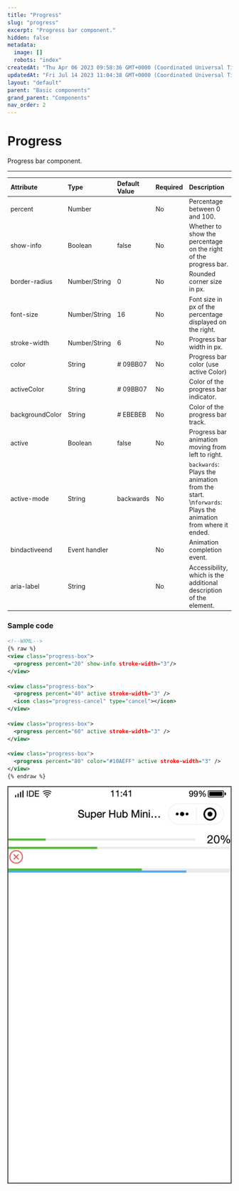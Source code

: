 ```yaml
---
title: "Progress"
slug: "progress"
excerpt: "Progress bar component."
hidden: false
metadata: 
  image: []
  robots: "index"
createdAt: "Thu Apr 06 2023 09:58:36 GMT+0000 (Coordinated Universal Time)"
updatedAt: "Fri Jul 14 2023 11:04:38 GMT+0000 (Coordinated Universal Time)"
layout: "default"
parent: "Basic components"
grand_parent: "Components"
nav_order: 2
---
```

# Progress 
Progress bar component.

***


| Attribute | Type | Default Value | Required | Description |
| :-------- | :--- | :------------ | :------- | :---------- |
| percent | Number |  | No | Percentage between 0 and 100. |
| show-info | Boolean | false | No | Whether to show the percentage on the right of the progress bar. |
| border-radius | Number/String | 0 | No | Rounded corner size in px. |
| font-size | Number/String | 16 | No | Font size in px of the percentage displayed on the right. |
| stroke-width | Number/String | 6 | No | Progress bar width in px. |
| color | String | # 09BB07 | No | Progress bar color (use active Color) |
| activeColor | String | # 09BB07 | No | Color of the progress bar indicator. |
| backgroundColor | String | # EBEBEB | No | Color of the progress bar track. |
| active | Boolean | false | No | Progress bar animation moving from left to right. |
| active-mode | String | backwards | No | `backwards`: Plays the animation from the start.  \n`forwards`: Plays the animation from where it ended. |
| bindactiveend | Event handler |  | No | Animation completion event. |
| aria-label | String |  | No | Accessibility, which is the additional description of the element. |


### Sample code

```xml
<!--WXML-->
{% raw %}
<view class="progress-box">
  <progress percent="20" show-info stroke-width="3"/>
</view>

<view class="progress-box">
  <progress percent="40" active stroke-width="3" />
  <icon class="progress-cancel" type="cancel"></icon>
</view>

<view class="progress-box">
  <progress percent="60" active stroke-width="3" />
</view>

<view class="progress-box">
  <progress percent="80" color="#10AEFF" active stroke-width="3" />
</view>
{% endraw %}
```

![](../../assets/images/78fb0ac-Screenshot_2023-06-13_at_11.41.31_AM.png)
